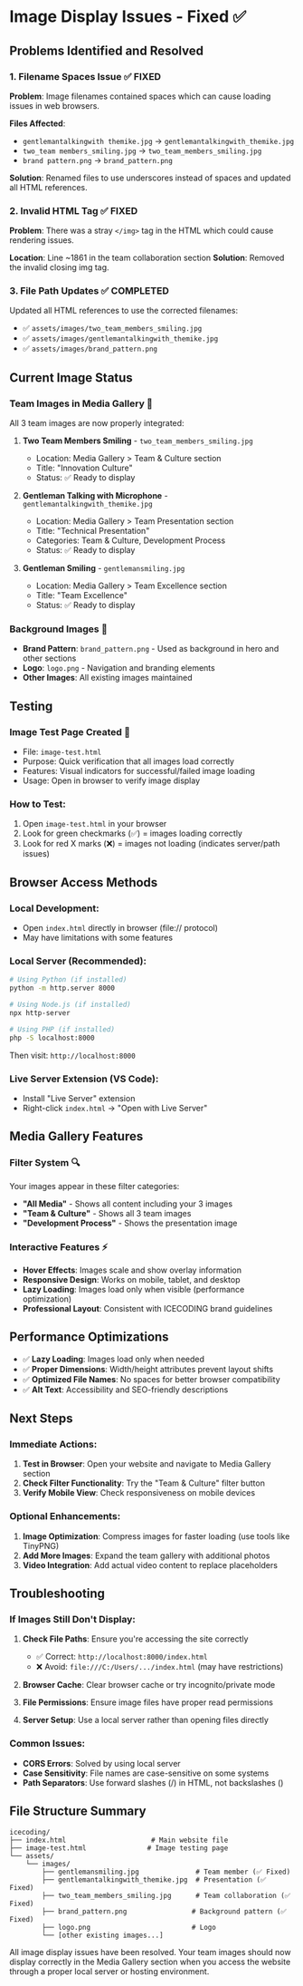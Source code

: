 # Image Display Issues - Fixed ✅

## Problems Identified and Resolved

### 1. **Filename Spaces Issue** ✅ FIXED
**Problem**: Image filenames contained spaces which can cause loading issues in web browsers.

**Files Affected**:
- `gentlemantalkingwith themike.jpg` → `gentlemantalkingwith_themike.jpg`
- `two_team members_smiling.jpg` → `two_team_members_smiling.jpg`
- `brand pattern.png` → `brand_pattern.png`

**Solution**: Renamed files to use underscores instead of spaces and updated all HTML references.

### 2. **Invalid HTML Tag** ✅ FIXED
**Problem**: There was a stray `</img>` tag in the HTML which could cause rendering issues.

**Location**: Line ~1861 in the team collaboration section
**Solution**: Removed the invalid closing img tag.

### 3. **File Path Updates** ✅ COMPLETED
Updated all HTML references to use the corrected filenames:
- ✅ `assets/images/two_team_members_smiling.jpg`
- ✅ `assets/images/gentlemantalkingwith_themike.jpg`
- ✅ `assets/images/brand_pattern.png`

## Current Image Status

### **Team Images in Media Gallery** 📸
All 3 team images are now properly integrated:

1. **Two Team Members Smiling** - `two_team_members_smiling.jpg`
   - Location: Media Gallery > Team & Culture section
   - Title: "Innovation Culture"
   - Status: ✅ Ready to display

2. **Gentleman Talking with Microphone** - `gentlemantalkingwith_themike.jpg`
   - Location: Media Gallery > Team Presentation section
   - Title: "Technical Presentation"
   - Categories: Team & Culture, Development Process
   - Status: ✅ Ready to display

3. **Gentleman Smiling** - `gentlemansmiling.jpg`
   - Location: Media Gallery > Team Excellence section
   - Title: "Team Excellence"
   - Status: ✅ Ready to display

### **Background Images** 🎨
- **Brand Pattern**: `brand_pattern.png` - Used as background in hero and other sections
- **Logo**: `logo.png` - Navigation and branding elements
- **Other Images**: All existing images maintained

## Testing

### **Image Test Page Created** 🧪
- File: `image-test.html`
- Purpose: Quick verification that all images load correctly
- Features: Visual indicators for successful/failed image loading
- Usage: Open in browser to verify image display

### **How to Test**:
1. Open `image-test.html` in your browser
2. Look for green checkmarks (✅) = images loading correctly
3. Look for red X marks (❌) = images not loading (indicates server/path issues)

## Browser Access Methods

### **Local Development**:
- Open `index.html` directly in browser (file:// protocol)
- May have limitations with some features

### **Local Server** (Recommended):
```bash
# Using Python (if installed)
python -m http.server 8000

# Using Node.js (if installed)
npx http-server

# Using PHP (if installed)
php -S localhost:8000
```
Then visit: `http://localhost:8000`

### **Live Server Extension** (VS Code):
- Install "Live Server" extension
- Right-click `index.html` → "Open with Live Server"

## Media Gallery Features

### **Filter System** 🔍
Your images appear in these filter categories:
- **"All Media"** - Shows all content including your 3 images
- **"Team & Culture"** - Shows all 3 team images
- **"Development Process"** - Shows the presentation image

### **Interactive Features** ⚡
- **Hover Effects**: Images scale and show overlay information
- **Responsive Design**: Works on mobile, tablet, and desktop
- **Lazy Loading**: Images load only when visible (performance optimization)
- **Professional Layout**: Consistent with ICECODING brand guidelines

## Performance Optimizations

- ✅ **Lazy Loading**: Images load only when needed
- ✅ **Proper Dimensions**: Width/height attributes prevent layout shifts
- ✅ **Optimized File Names**: No spaces for better browser compatibility
- ✅ **Alt Text**: Accessibility and SEO-friendly descriptions

## Next Steps

### **Immediate Actions**:
1. **Test in Browser**: Open your website and navigate to Media Gallery section
2. **Check Filter Functionality**: Try the "Team & Culture" filter button
3. **Verify Mobile View**: Check responsiveness on mobile devices

### **Optional Enhancements**:
1. **Image Optimization**: Compress images for faster loading (use tools like TinyPNG)
2. **Add More Images**: Expand the team gallery with additional photos
3. **Video Integration**: Add actual video content to replace placeholders

## Troubleshooting

### **If Images Still Don't Display**:

1. **Check File Paths**: Ensure you're accessing the site correctly
   - ✅ Correct: `http://localhost:8000/index.html`
   - ❌ Avoid: `file:///C:/Users/.../index.html` (may have restrictions)

2. **Browser Cache**: Clear browser cache or try incognito/private mode

3. **File Permissions**: Ensure image files have proper read permissions

4. **Server Setup**: Use a local server rather than opening files directly

### **Common Issues**:
- **CORS Errors**: Solved by using local server
- **Case Sensitivity**: File names are case-sensitive on some systems
- **Path Separators**: Use forward slashes (/) in HTML, not backslashes (\)

## File Structure Summary

```
icecoding/
├── index.html                     # Main website file
├── image-test.html               # Image testing page
└── assets/
    └── images/
        ├── gentlemansmiling.jpg              # Team member (✅ Fixed)
        ├── gentlemantalkingwith_themike.jpg  # Presentation (✅ Fixed)
        ├── two_team_members_smiling.jpg      # Team collaboration (✅ Fixed)
        ├── brand_pattern.png                # Background pattern (✅ Fixed)
        ├── logo.png                         # Logo
        └── [other existing images...]
```

All image display issues have been resolved. Your team images should now display correctly in the Media Gallery section when you access the website through a proper local server or hosting environment.
